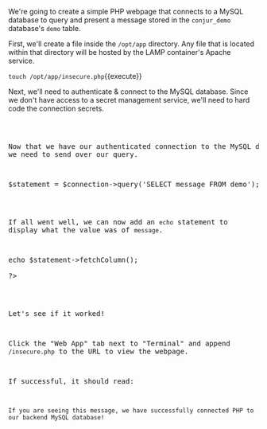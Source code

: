 
We're going to create a simple PHP webpage that connects to a MySQL database to query and present a message stored in the `conjur_demo` database's `demo` table.

First, we'll create a file inside the `/opt/app` directory. Any file that is located within that directory will be hosted by the LAMP container's Apache service.

`touch /opt/app/insecure.php`{{execute}}

Next, we'll need to authenticate & connect to the MySQL database. Since we don't have access to a secret management service, we'll need to hard code the connection secrets.

<pre class="file" data-filename="insecure.php" data-target="replace"><?php

$connection = new PDO('mysql:host=localhost;dbname=conjur_demo', 'devapp1', 'Cyberark1');
</pre>

Now that we have our authenticated connection to the MySQL database, we need to send over our query.

<pre class="file" data-filename="insecure.php" data-target="append">$statement = $connection->query('SELECT message FROM demo');</pre>

If all went well, we can now add an `echo` statement to display what the value was of `message`.

<pre class="file" data-filename="insecure.php" data-target="append">echo $statement->fetchColumn();

?></pre>

Let's see if it worked!

Click the "Web App" tab next to "Terminal" and append `/insecure.php` to the URL to view the webpage.

If successful, it should read:

`If you are seeing this message, we have successfully connected PHP to our backend MySQL database!`